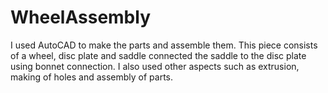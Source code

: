 # WheelAssembly
I used AutoCAD to make the parts and assemble them. This piece consists of a wheel, disc plate and saddle connected the saddle to the disc plate using bonnet connection. I also used other aspects such as extrusion, making of holes and assembly of parts.

